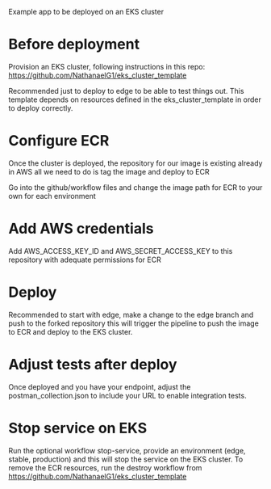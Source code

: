 Example app to be deployed on an EKS cluster

# Before deployment

Provision an EKS cluster, following instructions in this repo: https://github.com/NathanaelG1/eks_cluster_template

Recommended just to deploy to edge to be able to test things out. 
This template depends on resources defined in the eks_cluster_template in order to deploy correctly. 

# Configure ECR

Once the cluster is deployed, the repository for our image is existing already in AWS all we need to do 
is tag the image and deploy to ECR

Go into the github/workflow files and change the image path for ECR to your own for each environment

# Add AWS credentials

Add AWS_ACCESS_KEY_ID and AWS_SECRET_ACCESS_KEY to this repository with adequate permissions for ECR

# Deploy 

Recommended to start with edge, make a change to the edge branch and push to the forked repository
this will trigger the pipeline to push the image to ECR and deploy to the EKS cluster. 


# Adjust tests after deploy

Once deployed and you have your endpoint, adjust the postman_collection.json to include your URL
to enable integration tests.

# Stop service on EKS
Run the optional workflow stop-service, provide an environment (edge, stable, production) and
this will stop the service on the EKS cluster. To remove the ECR resources, run the destroy
workflow from https://github.com/NathanaelG1/eks_cluster_template

